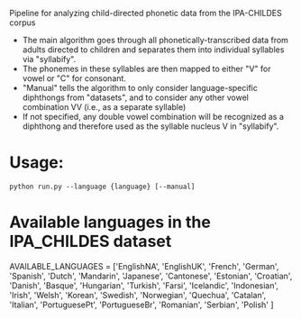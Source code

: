 Pipeline for analyzing child-directed phonetic data from the IPA-CHILDES corpus
- The main algorithm goes through all phonetically-transcribed data from adults directed to children and separates them into individual syllables via "syllabify".
- The phonemes in these syllables are then mapped to either "V" for vowel or "C" for consonant.
- "Manual" tells the algorithm to only consider language-specific diphthongs from "datasets", and to consider any other vowel combination VV (i.e., as a separate syllable)
- If not specified, any double vowel combination will be recognized as a diphthong and therefore used as the syllable nucleus V in "syllabify".
  
# Usage:
    python run.py --language {language} [--manual]

# Available languages in the IPA_CHILDES dataset
AVAILABLE_LANGUAGES = ['EnglishNA', 'EnglishUK', 'French', 'German', 'Spanish', 'Dutch', 'Mandarin',
'Japanese', 'Cantonese', 'Estonian', 'Croatian', 'Danish', 'Basque', 'Hungarian', 
'Turkish', 'Farsi', 'Icelandic', 'Indonesian', 'Irish', 'Welsh', 'Korean', 'Swedish', 'Norwegian',
'Quechua', 'Catalan', 'Italian', 'PortuguesePt', 'PortugueseBr', 'Romanian', 'Serbian', 'Polish'
]
